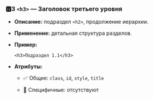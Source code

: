 ### 🅷3 `<h3>` — Заголовок третьего уровня

- **Описание:** подраздел `<h2>`, продолжение иерархии.
    
- **Применение:** детальная структура разделов.
    
- **Пример:**
    
    `<h3>Подраздел 1.1</h3>`
    
- **Атрибуты:**
    
    - ✅ Общие: `class`, `id`, `style`, `title`
        
    - 🔸 Специфичные: отсутствуют